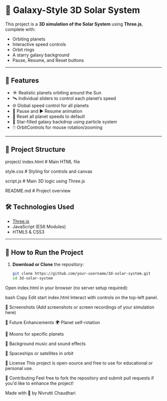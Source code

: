 # 🌌 Galaxy-Style 3D Solar System

This project is a **3D simulation of the Solar System** using **Three.js**, complete with:
- Orbiting planets
- Interactive speed controls
- Orbit rings
- A starry galaxy background
- Pause, Resume, and Reset buttons

---

## 🚀 Features

- ☀️ Realistic planets orbiting around the Sun
- 🛰️ Individual sliders to control each planet’s speed
- 🌐 Global speed control for all planets
- 🛑 Pause and ▶️ Resume animation
- 🔁 Reset all planet speeds to default
- 🌌 Star-filled galaxy backdrop using particle system
- 🖱️ OrbitControls for mouse rotation/zooming

---

## 📁 Project Structure

project/
index.html #   Main HTML file

 style.css #   Styling for controls and canvas
 
 script.js #    Main 3D logic using Three.js
 
 README.md #    Project overview


## 🛠️ Technologies Used

- [Three.js](https://threejs.org/)
- JavaScript (ES6 Modules)
- HTML5 & CSS3

---

## 🧰 How to Run the Project

1. **Download or Clone** the repository:

   ```bash
   git clone https://github.com/your-username/3d-solar-system.git
   cd 3d-solar-system
Open index.html in your browser (no server setup required):

bash
Copy
Edit
start index.html
Interact with controls on the top-left panel.

🎨 Screenshots
(Add screenshots or screen recordings of your simulation here)

🌟 Future Enhancements
🌍 Planet self-rotation

🌙 Moons for specific planets

🎵 Background music and sound effects

🚀 Spaceships or satellites in orbit

📜 License
This project is open-source and free to use for educational or personal use.

🤝 Contributing
Feel free to fork the repository and submit pull requests if you'd like to enhance the project!

Made with 💫 by Nivrutti Chaudhari




